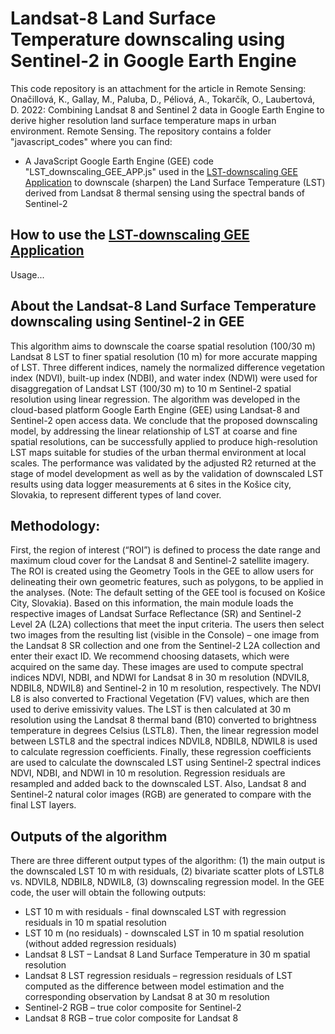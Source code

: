 # Landsat-8 Land Surface Temperature downscaling using Sentinel-2 in Google Earth Engine
This code repository is an attachment for the article in Remote Sensing: Onačillová, K., Gallay, M., Paluba, D., Péliová, A., Tokarčík, O., Laubertová, D. 2022: Combining Landsat 8 and Sentinel 2 data in Google Earth Engine to derive higher resolution land surface temperature maps in urban environment. Remote Sensing. The repository contains a folder "javascript_codes" where you can find:
  - A JavaScript Google Earth Engine (GEE) code "LST_downscaling_GEE_APP.js" used in the [LST-downscaling GEE Application](https://danielp.users.earthengine.app/view/l8lstto10mlst) to downscale (sharpen) the Land Surface Temperature (LST) derived from Landsat 8 thermal sensing using the spectral bands of Sentinel-2 
  
   ## How to use the [LST-downscaling GEE Application](https://danielp.users.earthengine.app/view/l8lstto10mlst)
  Usage...
  
  ## About the Landsat-8 Land Surface Temperature downscaling using Sentinel-2 in GEE
  This algorithm aims to downscale the coarse spatial resolution (100/30 m) Landsat 8 LST to finer spatial resolution (10 m) for more accurate mapping of LST. Three different indices, namely the normalized difference vegetation index (NDVI), built-up index (NDBI), and water index (NDWI) were used for disaggregation of Landsat LST (100/30 m) to 10 m Sentinel-2 spatial resolution using linear regression. The algorithm was developed in the cloud-based platform Google Earth Engine (GEE) using Landsat-8 and Sentinel-2 open access data. We conclude that the proposed downscaling model, by addressing the linear relationship of LST at coarse and fine spatial resolutions, can be successfully applied to produce high-resolution LST maps suitable for studies of the urban thermal environment at local scales. The performance was validated by the adjusted R2 returned at the stage of model development as well as by the validation of downscaled LST results using data logger measurements at 6 sites in the Košice city, Slovakia, to represent different types of land cover.
  
  ## Methodology:
  First, the region of interest (“ROI”) is defined to process the date range and maximum cloud cover for the Landsat 8 and Sentinel-2 satellite imagery. The ROI is created using the Geometry Tools in the GEE to allow users for delineating their own geometric features, such as polygons, to be applied in the analyses. (Note: The default setting of the GEE tool is focused on Košice City, Slovakia).
</b>Based on this information, the main module loads the respective images of Landsat Surface Reflectance (SR) and Sentinel-2 Level 2A (L2A) collections that meet the input criteria. The users then select two images from the resulting list (visible in the Console) – one image from the Landsat 8 SR collection and one from the Sentinel-2 L2A collection and enter their exact ID. We recommend choosing datasets, which were acquired on the same day. These images are used to compute spectral indices NDVI, NDBI, and NDWI for Landsat 8 in 30 m resolution (NDVIL8, NDBIL8, NDWIL8) and Sentinel-2 in 10 m resolution, respectively. The NDVI L8 is also converted to Fractional Vegetation (FV) values, which are then used to derive emissivity values.
</b>The LST is then calculated at 30 m resolution using the Landsat 8 thermal band (B10) converted to brightness temperature in degrees Celsius (LSTL8). Then, the linear regression model between LSTL8 and the spectral indices NDVIL8, NDBIL8, NDWIL8 is used to calculate regression coefficients. Finally, these regression coefficients are used to calculate the downscaled LST using Sentinel-2 spectral indices NDVI, NDBI, and NDWI in 10 m resolution. Regression residuals are resampled and added back to the downscaled LST. Also, Landsat 8 and Sentinel-2 natural color images (RGB) are generated to compare with the final LST layers.

## Outputs of the algorithm
There are three different output types of the algorithm: (1) the main output is the downscaled LST 10 m with residuals, (2) bivariate scatter plots of LSTL8 vs. NDVIL8, NDBIL8, NDWIL8, (3) downscaling regression model. In the GEE code, the user will obtain the following outputs:
  - LST 10 m with residuals - final downscaled LST with regression residuals in 10 m spatial resolution
  - LST 10 m (no residuals) - downscaled LST in 10 m spatial resolution (without added regression residuals)
  - Landsat 8 LST – Landsat 8 Land Surface Temperature in 30 m spatial resolution
  - Landsat 8 LST regression residuals – regression residuals of LST computed as the difference between model estimation and the corresponding observation by Landsat 8 at 30 m resolution 
  - Sentinel-2 RGB – true color composite for Sentinel-2
  - Landsat 8 RGB –  true color composite for Landsat 8

